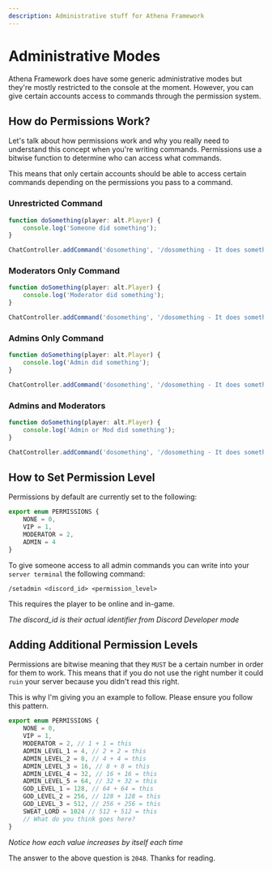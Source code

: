 ```yaml
---
description: Administrative stuff for Athena Framework
---
```


# Administrative Modes

Athena Framework does have some generic administrative modes but they're mostly restricted to the console at the moment. However, you can give certain accounts access to commands through the permission system.

## How do Permissions Work?

Let's talk about how permissions work and why you really need to understand this concept when you're writing commands. Permissions use a bitwise function to determine who can access what commands.

This means that only certain accounts should be able to access certain commands depending on the permissions you pass to a command.

### Unrestricted Command

```typescript
function doSomething(player: alt.Player) {
    console.log('Someone did something');
}

ChatController.addCommand('dosomething', '/dosomething - It does something?', PERMISSIONS.NONE, doSomething);
```

### Moderators Only Command

```typescript
function doSomething(player: alt.Player) {
    console.log('Moderator did something');
}

ChatController.addCommand('dosomething', '/dosomething - It does something?', PERMISSIONS.MODERATOR, doSomething);
```

### Admins Only Command

```typescript
function doSomething(player: alt.Player) {
    console.log('Admin did something');
}

ChatController.addCommand('dosomething', '/dosomething - It does something?', PERMISSIONS.ADMIN, doSomething);
```

### Admins and Moderators

```typescript
function doSomething(player: alt.Player) {
    console.log('Admin or Mod did something');
}

ChatController.addCommand('dosomething', '/dosomething - It does something?', PERMISSIONS.ADMIN | PERMISSIONS.MODERATOR, doSomething);
```

## How to Set Permission Level

Permissions by default are currently set to the following:

```typescript
export enum PERMISSIONS {
    NONE = 0,
    VIP = 1,
    MODERATOR = 2,
    ADMIN = 4
}
```

To give someone access to all admin commands you can write into your `server terminal` the following command:

`/setadmin <discord_id> <permission_level>`

This requires the player to be online and in-game.

_The discord\_id is their actual identifier from Discord Developer mode_

## Adding Additional Permission Levels

Permissions are bitwise meaning that they `MUST` be a certain number in order for them to work. This means that if you do not use the right number it could `ruin` your server because you didn't read this right.

This is why I'm giving you an example to follow. Please ensure you follow this pattern.

```typescript
export enum PERMISSIONS {
    NONE = 0,
    VIP = 1,
    MODERATOR = 2, // 1 + 1 = this
    ADMIN_LEVEL_1 = 4, // 2 + 2 = this
    ADMIN_LEVEL_2 = 8, // 4 + 4 = this
    ADMIN_LEVEL_3 = 16, // 8 + 8 = this
    ADMIN_LEVEL_4 = 32, // 16 + 16 = this
    ADMIN_LEVEL_5 = 64, // 32 + 32 = this
    GOD_LEVEL_1 = 128, // 64 + 64 = this
    GOD_LEVEL_2 = 256, // 128 + 128 = this
    GOD_LEVEL_3 = 512, // 256 + 256 = this
    SWEAT_LORD = 1024 // 512 + 512 = this
    // What do you think goes here?
}
```

_Notice how each value increases by itself each time_

The answer to the above question is `2048`. Thanks for reading.